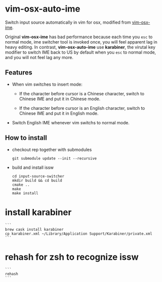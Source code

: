 # vim-osx-auto-ime
Switch input source automatically in vim for osx, modified from [vim-osx-ime](https://github.com/hongqn/vim-osx-ime).

Original **vim-osx-ime** has bad performance because each time you `esc` to normal mode, ime switcher tool is invoked once, you will feel apparent lag in heavy editing.
In contrast, **vim-osx-auto-ime** use **karabiner**, the virutal key modifier to switch IME back to US by default when you `esc` to normal mode, and you will not feel lag any more.

## Features
* When vim switches to insert mode:

  * If the character before cursor is a Chinese character, switch to Chinese
    IME and put it in Chinese mode.

  * If the character before cursor is an English character, switch to Chinese
    IME and put it in English mode.

* Switch English IME whenever vim switchs to normal mode.

## How to install
- checkout rep together with submodules
    ```
    git submodule update --init --recursive
    ```
- build and install issw
    ```
    cd input-source-switcher
    mkdir build && cd build
    cmake ..
    make
    make install
    ```
# install karabiner
    ```
    brew cask install karabiner
    cp karabiner.xml ~/Library/Application Support/Karabiner/private.xml
    ```

# rehash for zsh to recognize issw
    ```
    rehash
    ```
